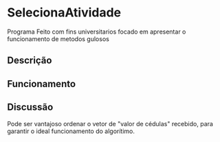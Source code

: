 # SelecionaAtividade
Programa Feito com fins universitarios focado em apresentar o funcionamento de metodos gulosos

## Descrição


## Funcionamento


## Discussão
Pode ser vantajoso ordenar o vetor de "valor de cédulas" recebido, para garantir o ideal funcionamento do algorítimo.
